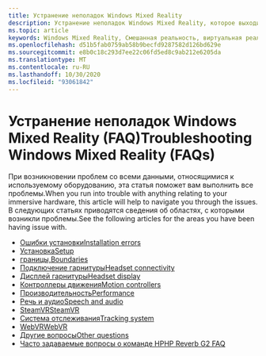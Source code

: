 ```yaml
---
title: Устранение неполадок Windows Mixed Reality
description: Устранение неполадок Windows Mixed Reality, которое выходит за рамки стандартной документации по поддержке пользователей.
ms.topic: article
keywords: Windows Mixed Reality, Смешанная реальность, виртуальная реальность, VR, MR, устранение неполадок, ошибки, Справка, поддержка
ms.openlocfilehash: d51b5fab0759ab58b9becfd9287582d126bd629e
ms.sourcegitcommit: e8b0c18c293d7ee22c06fd5ed8c9ab212e6205da
ms.translationtype: MT
ms.contentlocale: ru-RU
ms.lasthandoff: 10/30/2020
ms.locfileid: "93061842"
---
```

# <a name="troubleshooting-windows-mixed-reality-faqs"></a><span data-ttu-id="bdf7a-104">Устранение неполадок Windows Mixed Reality (FAQ)</span><span class="sxs-lookup"><span data-stu-id="bdf7a-104">Troubleshooting Windows Mixed Reality (FAQs)</span></span>

<span data-ttu-id="bdf7a-105">При возникновении проблем со всеми данными, относящимися к используемому оборудованию, эта статья поможет вам выполнить все проблемы.</span><span class="sxs-lookup"><span data-stu-id="bdf7a-105">When you run into trouble with anything relating to your immersive hardware, this article will help to navigate you through the issues.</span></span>
<span data-ttu-id="bdf7a-106">В следующих статьях приводятся сведения об областях, с которыми возникли проблемы.</span><span class="sxs-lookup"><span data-stu-id="bdf7a-106">See the following articles for the areas you have been having issue with.</span></span>

- [<span data-ttu-id="bdf7a-107">Ошибки установки</span><span class="sxs-lookup"><span data-stu-id="bdf7a-107">Installation errors</span></span>](installation_errors.md)
- [<span data-ttu-id="bdf7a-108">Установка</span><span class="sxs-lookup"><span data-stu-id="bdf7a-108">Setup</span></span>](set-up-questions.md)
- [<span data-ttu-id="bdf7a-109">границы,</span><span class="sxs-lookup"><span data-stu-id="bdf7a-109">Boundaries</span></span>](boundary-questions.md)
- [<span data-ttu-id="bdf7a-110">Подключение гарнитуры</span><span class="sxs-lookup"><span data-stu-id="bdf7a-110">Headset connectivity</span></span>](headset-connectivity.md)
- [<span data-ttu-id="bdf7a-111">Дисплей гарнитуры</span><span class="sxs-lookup"><span data-stu-id="bdf7a-111">Headset display</span></span>](headset-display.md)
- [<span data-ttu-id="bdf7a-112">Контроллеры движения</span><span class="sxs-lookup"><span data-stu-id="bdf7a-112">Motion controllers</span></span>](motion-controller-problems.md)
- [<span data-ttu-id="bdf7a-113">Производительность</span><span class="sxs-lookup"><span data-stu-id="bdf7a-113">Performance</span></span>](performance-questions.md)
- [<span data-ttu-id="bdf7a-114">Речь и аудио</span><span class="sxs-lookup"><span data-stu-id="bdf7a-114">Speech and audio</span></span>](speech-and-audio.md)
- [<span data-ttu-id="bdf7a-115">SteamVR</span><span class="sxs-lookup"><span data-stu-id="bdf7a-115">SteamVR</span></span>](steamvr-questions.md)
- [<span data-ttu-id="bdf7a-116">Система отслеживания</span><span class="sxs-lookup"><span data-stu-id="bdf7a-116">Tracking system</span></span>](tracking.md)
- [<span data-ttu-id="bdf7a-117">WebVR</span><span class="sxs-lookup"><span data-stu-id="bdf7a-117">WebVR</span></span>](webvr-questions.md)
- [<span data-ttu-id="bdf7a-118">Другие вопросы</span><span class="sxs-lookup"><span data-stu-id="bdf7a-118">Other questions</span></span>](other-questions.md)
- [<span data-ttu-id="bdf7a-119">Часто задаваемые вопросы о команде HP</span><span class="sxs-lookup"><span data-stu-id="bdf7a-119">HP Reverb G2 FAQ</span></span>](reverbG2-faq.md)